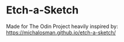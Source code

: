 # Etch-a-Sketch

Made for The Odin Project heavily inspired by: https://michalosman.github.io/etch-a-sketch/
